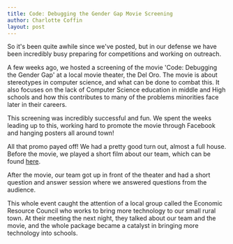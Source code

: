 ```yaml
---
title: Code: Debugging the Gender Gap Movie Screening
author: Charlotte Coffin
layout: post
---
```


So it's been quite awhile since we've posted, but in our defense we have been incredibly busy preparing for competitions and working on outreach.

A few weeks ago, we hosted a screening of the movie 'Code: Debugging the Gender Gap' at a local movie theater, the Del Oro. The movie is about stereotypes in computer science, and what can be done to combat this. It also focuses on the lack of Computer Science education in middle and High schools and how this contributes to many of the problems minorities face later in their careers.

This screening was incredibly successful and fun. We spent the weeks leading up to this, working hard to promote the movie through Facebook and hanging posters all around town!

All that promo payed off! We had a pretty good turn out, almost a full house. Before the movie, we played a short film about our team, which can be found <a href = "https://www.youtube.com/watch?v=FfSsNkfYd1A">here</a>.

After the movie, our team got up in front of the theater and had a short question and answer session where we answered questions from the audience.

This whole event caught the attention of a local group called the Economic Resource Council who works to bring more technology to our small rural town. At their meeting the next night, they talked about our team and the movie, and the whole package became a catalyst in bringing more technology into schools.
